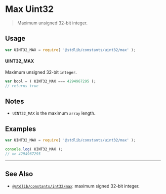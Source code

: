 <!--

@license Apache-2.0

Copyright (c) 2018 The Stdlib Authors.

Licensed under the Apache License, Version 2.0 (the "License");
you may not use this file except in compliance with the License.
You may obtain a copy of the License at

   http://www.apache.org/licenses/LICENSE-2.0

Unless required by applicable law or agreed to in writing, software
distributed under the License is distributed on an "AS IS" BASIS,
WITHOUT WARRANTIES OR CONDITIONS OF ANY KIND, either express or implied.
See the License for the specific language governing permissions and
limitations under the License.

-->

# Max Uint32

> Maximum unsigned 32-bit integer.

<section class="usage">

## Usage

```javascript
var UINT32_MAX = require( '@stdlib/constants/uint32/max' );
```

#### UINT32_MAX

Maximum unsigned 32-bit `integer`. 

```javascript
var bool = ( UINT32_MAX === 4294967295 );
// returns true
```

</section>

<!-- /.usage -->

<section class="notes">

## Notes

-   `UINT32_MAX` is the maximum `array` length.

</section>

<!-- /.notes -->

<section class="examples">

## Examples

<!-- TODO: better example -->

<!-- eslint no-undef: "error" -->

```javascript
var UINT32_MAX = require( '@stdlib/constants/uint32/max' );

console.log( UINT32_MAX );
// => 4294967295
```

<!-- </examples -->

<!-- Section for related `stdlib` packages. Do not manually edit this section, as it is automatically populated. -->

<section class="related">

* * *

## See Also

-   [`@stdlib/constants/int32/max`][@stdlib/constants/int32/max]: maximum signed 32-bit integer.

</section>

<!-- /.related -->

<!-- Section for all links. Make sure to keep an empty line after the `section` element and another before the `/section` close. -->

<section class="links">

<!-- <related-links> -->

[@stdlib/constants/int32/max]: https://github.com/stdlib-js/stdlib/tree/develop/lib/node_modules/%40stdlib/constants/int32/max

<!-- </related-links> -->

</section>

<!-- /.links -->
